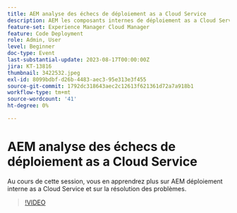```yaml
---
title: AEM analyse des échecs de déploiement as a Cloud Service
description: AEM les composants internes de déploiement as a Cloud Service et la résolution des problèmes.
feature-set: Experience Manager Cloud Manager
feature: Code Deployment
role: Admin, User
level: Beginner
doc-type: Event
last-substantial-update: 2023-08-17T00:00:00Z
jira: KT-13816
thumbnail: 3422532.jpeg
exl-id: 8099bdbf-d26b-4483-aec3-95e313e3f455
source-git-commit: 1792dc318643aec2c12613f621361d72a7a918b1
workflow-type: tm+mt
source-wordcount: '41'
ht-degree: 0%

---
```


# AEM analyse des échecs de déploiement as a Cloud Service

Au cours de cette session, vous en apprendrez plus sur AEM déploiement interne as a Cloud Service et sur la résolution des problèmes.

>[!VIDEO](https://video.tv.adobe.com/v/3422532/?learn=on)
